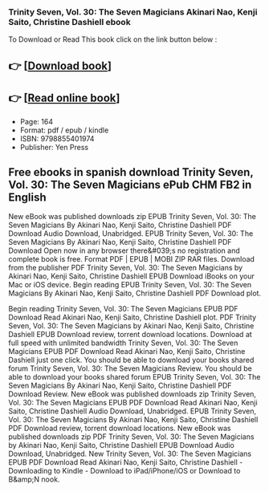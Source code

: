 ### Trinity Seven, Vol. 30: The Seven Magicians Akinari Nao, Kenji Saito, Christine Dashiell ebook

To Download or Read This book click on the link button below :

## 👉  [**[Download book](http://get-pdfs.com/download.php?group=book&from=github.com&id=718433&lnk=1063 "Download book")**]

## 👉  [**[Read online book](http://get-pdfs.com/download.php?group=book&from=github.com&id=718433&lnk=1063 "Read online book")**]


* Page: 164
* Format: pdf / epub / kindle
* ISBN: 9798855401974
* Publisher: Yen Press



## Free ebooks in spanish download Trinity Seven, Vol. 30: The Seven Magicians ePub CHM FB2 in English


New eBook was published downloads zip EPUB Trinity Seven, Vol. 30: The Seven Magicians By Akinari Nao, Kenji Saito, Christine Dashiell PDF Download Audio Download, Unabridged. EPUB Trinity Seven, Vol. 30: The Seven Magicians By Akinari Nao, Kenji Saito, Christine Dashiell PDF Download Open now in any browser there&amp;#039;s no registration and complete book is free. Format PDF | EPUB | MOBI ZIP RAR files. Download from the publisher PDF Trinity Seven, Vol. 30: The Seven Magicians by Akinari Nao, Kenji Saito, Christine Dashiell EPUB Download iBooks on your Mac or iOS device. Begin reading EPUB Trinity Seven, Vol. 30: The Seven Magicians By Akinari Nao, Kenji Saito, Christine Dashiell PDF Download plot.

Begin reading Trinity Seven, Vol. 30: The Seven Magicians EPUB PDF Download Read Akinari Nao, Kenji Saito, Christine Dashiell plot. PDF Trinity Seven, Vol. 30: The Seven Magicians by Akinari Nao, Kenji Saito, Christine Dashiell EPUB Download review, torrent download locations. Download at full speed with unlimited bandwidth Trinity Seven, Vol. 30: The Seven Magicians EPUB PDF Download Read Akinari Nao, Kenji Saito, Christine Dashiell just one click. You should be able to download your books shared forum Trinity Seven, Vol. 30: The Seven Magicians Review. You should be able to download your books shared forum EPUB Trinity Seven, Vol. 30: The Seven Magicians By Akinari Nao, Kenji Saito, Christine Dashiell PDF Download Review. New eBook was published downloads zip Trinity Seven, Vol. 30: The Seven Magicians EPUB PDF Download Read Akinari Nao, Kenji Saito, Christine Dashiell Audio Download, Unabridged. EPUB Trinity Seven, Vol. 30: The Seven Magicians By Akinari Nao, Kenji Saito, Christine Dashiell PDF Download review, torrent download locations. New eBook was published downloads zip PDF Trinity Seven, Vol. 30: The Seven Magicians by Akinari Nao, Kenji Saito, Christine Dashiell EPUB Download Audio Download, Unabridged. New Trinity Seven, Vol. 30: The Seven Magicians EPUB PDF Download Read Akinari Nao, Kenji Saito, Christine Dashiell - Downloading to Kindle - Download to iPad/iPhone/iOS or Download to B&amp;amp;N nook.





